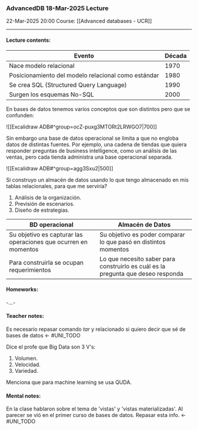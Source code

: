 ### AdvancedDB 18-Mar-2025 Lecture

22-Mar-2025 20:00
Course: [[Advanced databases - UCR]]
___
#### **Lecture contents:**

| Evento                                              | Década |
| --------------------------------------------------- | ------ |
| Nace modelo relacional                              | 1970   |
| Posicionamiento del modelo relacional como estándar | 1980   |
| Se crea SQL (Structured Query Language)             | 1990   |
| Surgen los esquemas No-SQL                          | 2000   |
En bases de datos tenemos varios conceptos que son distintos pero que se confunden: 

![[Excalidraw ADB#^group=ocZ-puxg3MTORt2LRWGO7|700]]

Sin embargo una base de datos operacional se limita a que no engloba datos de distintas fuentes. Por ejemplo, una cadena de tiendas que quiera responder preguntas de business intelligence, como un análisis de las ventas, pero cada tienda administra una base operacional separada.

![[Excalidraw ADB#^group=agg3Sxu2|500]]

Si construyo un almacén de datos usando lo que tengo almacenado en mis tablas relacionales, para que me serviría?

1. Análisis de la organización.
2. Previsión de escenarios.
3. Diseño de estrategias.

| BD operacional                                                  | Almacén de Datos                                                                 |
| --------------------------------------------------------------- | -------------------------------------------------------------------------------- |
| Su objetivo es capturar las operaciones que ocurren en momentos | Su objetivo es poder comparar lo que pasó en distintos momentos                  |
| Para construirla se ocupan requerimientos                       | Lo que necesito saber para construirlo es cuál es la pregunta que deseo responda |

#### **Homeworks:**
-...-

#### **Teacher notes:**
Es necesario repasar comando _tar_ y relacionado si quiero decir que sé de bases de datos <- #UNI_TODO 

Dice el profe que Big Data son 3 V's:
1. Volumen.
2. Velocidad.
3. Variedad.

Menciona que para machine learning se usa QUDA.

#### **Mental notes:**
En la clase hablaron sobre el tema de 'vistas' y 'vistas materializadas'. Al parecer se vió en el primer curso de bases de datos. Repasar esta info. <- #UNI_TODO 
